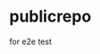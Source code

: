 # publicrepo
for e2e test





















































































































































































































































































































































































































































































































































































































































































































